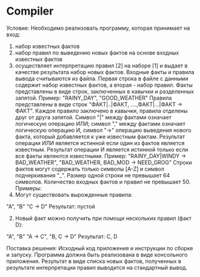 # Compiler
Условие:
Необходимо реализовать программу, которая принимает на вход:
1.	набор известных фактов
2.	набор правил по выведению новых фактов на основе входных известных фактов
3.	осуществляет интерпретацию правил [2] на наборе [1] и выдает в качестве результата набор новых фактов.
Входные факты и правила вывода считываются из файла. Первая строка в файле с данными содержит набор известных фактов, а вторая - набор правил.
Факты представлены в виде строк, заключенных в кавычки и разделенных запятой. Пример: "RAINY_DAY", "GOOD_WEATHER"
Правила представлены в виде строк "ФАКТ|..|ФАКТ, ....,ФАКТ|...|ФАКТ -> ФАКТ".
Каждое правило заключено в кавычки, правила отделены друг от друга запятой.
Символ "|" между фактами означает логическую операцию ИЛИ; символ "," между фактами означает логическую операцию И, символ "->" операцию выведения нового факта, который добавляется к уже известным фактам.
Результат операции ИЛИ является истинной если один из фактов является известным. Результат операции И является истинной только если все факты являются известными.
Пример: "RAINY_DAY|WINDY -> BAD_WEATHER", "BAD_WEATHER, BAD_MOD -> NEED_GROG"
Строки фактов могут содержать только символы [A-Z] и символ подчеркивания "_". Размер одной строки не превышает 64 символов. Количество входных фактов и правил не превышает 50.
Примеры:
1.	Могут существовать вырожденные правила:

"A", "B"
"C -> D"
Результат: пустой

2.	Новый факт можно получить при помощи нескольких правил (факт D):

"A", "B"
"A -> C", "B, C -> D"
Результат: C, D

Поставка решения:
Исходный код приложения и инструкции по сборке и запуску. Программа должна быть реализована в виде консольного приложения.
Результат в виде списка новых фактов, полученных в результате интерпретации правил выводится на стандартный вывод.
